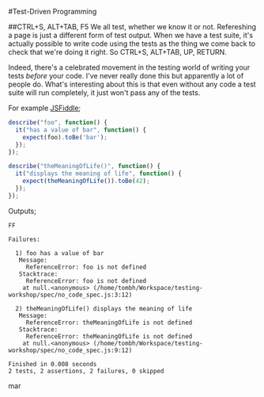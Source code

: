 #Test-Driven Programming

##CTRL+S, ALT+TAB, F5
We all test, whether we know it or not. Refereshing a page is just a different form of test output.
When we have a test suite, it's actually possible to write code using the tests as the thing we come
back to check that we're doing it right. So CTRL+S, ALT+TAB, UP, RETURN.

Indeed, there's a celebrated movement in the testing world of writing your tests *before* your code.
I've never really done this but apparently a lot of people do. What's interesting about this is that
even without any code a test suite will run completely, it just won't pass any of the tests.

For example [JSFiddle](http://jsfiddle.net/wzAyL/138/);

```js
describe("foo", function() {
  it("has a value of bar", function() {
    expect(foo).toBe('bar');
  });
});

describe("theMeaningOfLife()", function() {
  it("displays the meaning of life", function() {
    expect(theMeaningOfLife()).toBe(42);
  });
});
```

Outputs;
```
FF

Failures:

  1) foo has a value of bar
   Message:
     ReferenceError: foo is not defined
   Stacktrace:
     ReferenceError: foo is not defined
    at null.<anonymous> (/home/tombh/Workspace/testing-workshop/spec/no_code_spec.js:3:12)

  2) theMeaningOfLife() displays the meaning of life
   Message:
     ReferenceError: theMeaningOfLife is not defined
   Stacktrace:
     ReferenceError: theMeaningOfLife is not defined
    at null.<anonymous> (/home/tombh/Workspace/testing-workshop/spec/no_code_spec.js:9:12)

Finished in 0.008 seconds
2 tests, 2 assertions, 2 failures, 0 skipped
```
mar